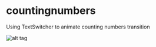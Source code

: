 # countingnumbers
Using TextSwitcher to animate counting numbers transition

![alt tag](https://raw.github.com/tommyjepsen/countingnumbers/master/counting.gif)
